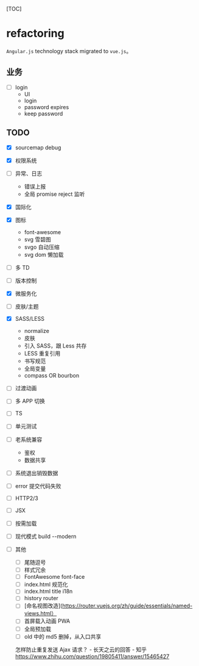 [TOC]

# refactoring

`Angular.js` technology stack migrated to `vue.js`。

## 业务

- [ ] login
    - UI
    - login
    - password expires
    - keep password

## TODO

- [x] sourcemap debug
- [x] 权限系统
- [ ] 异常、日志
    - 错误上报
    - 全局 promise reject 监听
- [x] 国际化
- [x] 图标
    - font-awesome
    - svg 雪碧图
    - svgo 自动压缩
    - svg dom 懒加载
- [ ] 多 TD
- [ ] 版本控制
- [x] 微服务化
- [ ] 皮肤/主题
- [x] SASS/LESS
    - normalize
    - 皮肤
    - 引入 SASS，跟 Less 共存
    - LESS 重复引用
    - 书写规范
    - 全局变量
    - compass OR bourbon
- [ ] 过渡动画
- [ ] 多 APP 切换
- [ ] TS
- [ ] 单元测试
- [ ] 老系统兼容
    - 鉴权
    - 数据共享
- [ ] 系统退出销毁数据
- [ ] error 提交代码失败
- [ ] HTTP2/3
- [ ] JSX
- [ ] 按需加载
- [ ] 现代模式 build --modern
- [ ] 其他
    - [ ] 尾随逗号
    - [ ] 样式冗余
    - [ ] FontAwesome font-face
    - [ ] index.html 规范化
    - [ ] index.html title i18n
    - [ ] history router
    - [ ] [命名视图改造](https://router.vuejs.org/zh/guide/essentials/named-views.html）
    - [ ] 首屏载入动画 PWA
    - [ ] 全局预加载
    - [ ] old 中的 md5 删掉，从入口共享

    怎样防止重复发送 Ajax 请求？ - 长天之云的回答 - 知乎
    https://www.zhihu.com/question/19805411/answer/15465427

